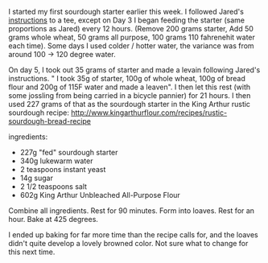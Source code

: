 I started my first sourdough starter earlier this week. I followed Jared's [instructions](https://www.instagram.com/p/BMzUoYAj8wM/?taken-by=jaredonline) to a tee, except on Day 3 I began feeding the starter (same proportions as Jared) every 12 hours. (Remove 200 grams starter, Add 50 grams whole wheat, 50 grams all purpose, 100 grams 110 fahrenehit water each time). Some days I used colder / hotter water, the variance was from around 100 -> 120 degree water. 

On day 5, I took out 35 grams of starter and made a levain following Jared's instructions. " I took 35g of starter, 100g of whole wheat, 100g of bread flour and 200g of 115F water and made a leaven". I then let this rest (with some jossling from being carried in a bicycle pannier) for 21 hours. I then used 227 grams of that as the sourdough starter in the King Arthur rustic sourdough recipe: http://www.kingarthurflour.com/recipes/rustic-sourdough-bread-recipe 

ingredients:
* 227g "fed" sourdough starter
* 340g lukewarm water
* 2 teaspoons instant yeast
* 14g sugar
* 2 1/2 teaspoons salt
* 602g King Arthur Unbleached All-Purpose Flour

Combine all ingredients. Rest for 90 minutes. Form into loaves. Rest for an hour. Bake at 425 degrees.

I ended up baking for far more time than the recipe calls for, and the loaves didn't quite develop a lovely browned color. Not sure what to change for this next time. 
